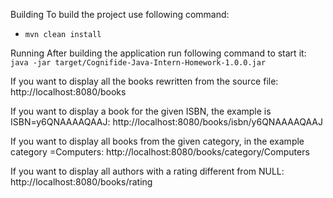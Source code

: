 Building
To build the project use following command:
- `mvn clean install`

Running
After building the application run following command to start it:
`java -jar target/Cognifide-Java-Intern-Homework-1.0.0.jar`


If you want to display all the books rewritten from the source file:
http://localhost:8080/books


If you want to display a book for the given ISBN, the example is ISBN=y6QNAAAAQAAJ:
http://localhost:8080/books/isbn/y6QNAAAAQAAJ


If you want to display all books from the given category, in the example category =Computers:
http://localhost:8080/books/category/Computers


If you want to display all authors with a rating different from NULL:
http://localhost:8080/books/rating
